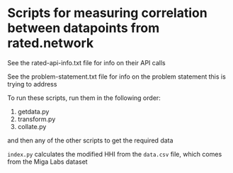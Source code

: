 # Scripts for measuring correlation between datapoints from rated.network

See the rated-api-info.txt file for info on their API calls

See the problem-statement.txt file for info on the problem statement this is trying to address

To run these scripts, run them in the following order:

1. getdata.py
2. transform.py
3. collate.py

and then any of the other scripts to get the required data


`index.py` calculates the modified HHI from the `data.csv` file, which comes from the Miga Labs dataset